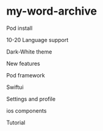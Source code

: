 # my-word-archive

Pod install


10-20 Language support

Dark-White theme

New features

Pod framework

Swiftui

Settings and profile

ios components

Tutorial
